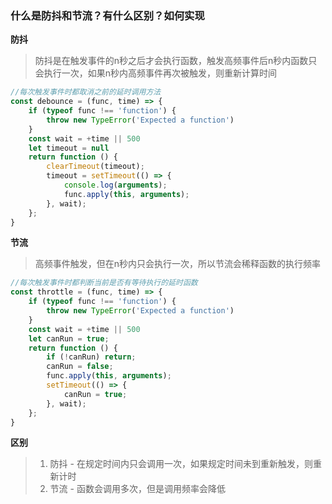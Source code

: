 ### 什么是防抖和节流？有什么区别？如何实现

**防抖**

> 防抖是在触发事件的n秒之后才会执行函数，触发高频事件后n秒内函数只会执行一次，如果n秒内高频事件再次被触发，则重新计算时间

```javascript
//每次触发事件时都取消之前的延时调用方法
const debounce = (func, time) => {
    if (typeof func !== 'function') {
        throw new TypeError('Expected a function')
    }
    const wait = +time || 500
    let timeout = null
    return function () {
        clearTimeout(timeout);
        timeout = setTimeout(() => {
            console.log(arguments);
            func.apply(this, arguments);
        }, wait);
    };
}
```

**节流**

> 高频事件触发，但在n秒内只会执行一次，所以节流会稀释函数的执行频率

```javascript
//每次触发事件时都判断当前是否有等待执行的延时函数
const throttle = (func, time) => {
    if (typeof func !== 'function') {
        throw new TypeError('Expected a function')
    }
    const wait = +time || 500
    let canRun = true;
    return function () {
        if (!canRun) return;
        canRun = false;
        func.apply(this, arguments);
        setTimeout(() => {
            canRun = true;
        }, wait);
    };
}
```

**区别**

>1. 防抖 - 在规定时间内只会调用一次，如果规定时间未到重新触发，则重新计时
>2. 节流 - 函数会调用多次，但是调用频率会降低